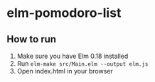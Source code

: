 # elm-pomodoro-list

## How to run
1. Make sure you have Elm 0.18 installed
2. Run `elm-make src/Main.elm --output elm.js`
3. Open index.html in your browser
